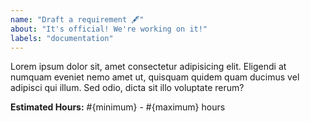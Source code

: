 ```yaml
---
name: "Draft a requirement 🖋"
about: "It's official! We're working on it!"
labels: "documentation"
---
```


Lorem ipsum dolor sit, amet consectetur adipisicing elit. Eligendi at numquam eveniet nemo amet ut, quisquam quidem quam ducimus vel adipisci qui illum. Sed odio, dicta sit illo voluptate rerum?

**Estimated Hours:** #{minimum} - #{maximum} hours
